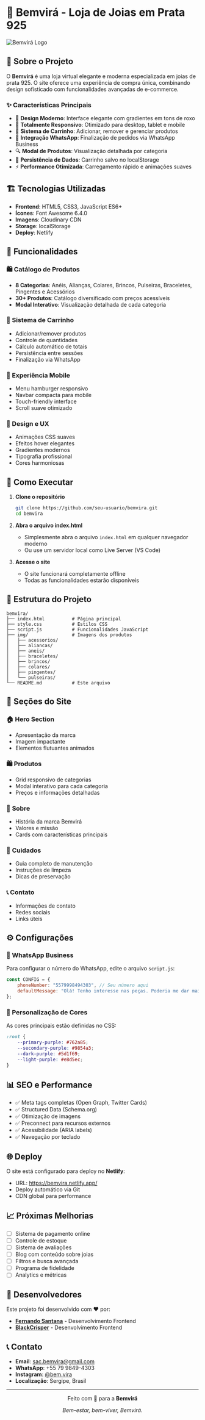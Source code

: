 # 💎 Bemvirá - Loja de Joias em Prata 925

![Bemvirá Logo](https://res.cloudinary.com/dmfgy0ccd/image/upload/v1755168227/CasinhaBemvira%CC%81-removebg-preview_kz35ya.png)

## 📖 Sobre o Projeto

O **Bemvirá** é uma loja virtual elegante e moderna especializada em joias de prata 925. O site oferece uma experiência de compra única, combinando design sofisticado com funcionalidades avançadas de e-commerce.

### ✨ Características Principais

- 🎨 **Design Moderno**: Interface elegante com gradientes em tons de roxo
- 📱 **Totalmente Responsivo**: Otimizado para desktop, tablet e mobile
- 🛒 **Sistema de Carrinho**: Adicionar, remover e gerenciar produtos
- 💬 **Integração WhatsApp**: Finalização de pedidos via WhatsApp Business
- 🔍 **Modal de Produtos**: Visualização detalhada por categoria
- 💾 **Persistência de Dados**: Carrinho salvo no localStorage
- ⚡ **Performance Otimizada**: Carregamento rápido e animações suaves

## 🏗️ Tecnologias Utilizadas

- **Frontend**: HTML5, CSS3, JavaScript ES6+
- **Ícones**: Font Awesome 6.4.0
- **Imagens**: Cloudinary CDN
- **Storage**: localStorage
- **Deploy**: Netlify

## 🎯 Funcionalidades

### 🛍️ Catálogo de Produtos
- **8 Categorias**: Anéis, Alianças, Colares, Brincos, Pulseiras, Braceletes, Pingentes e Acessórios
- **30+ Produtos**: Catálogo diversificado com preços acessíveis
- **Modal Interativo**: Visualização detalhada de cada categoria

### 🛒 Sistema de Carrinho
- Adicionar/remover produtos
- Controle de quantidades
- Cálculo automático de totais
- Persistência entre sessões
- Finalização via WhatsApp

### 📱 Experiência Mobile
- Menu hamburger responsivo
- Navbar compacta para mobile
- Touch-friendly interface
- Scroll suave otimizado

### 🎨 Design e UX
- Animações CSS suaves
- Efeitos hover elegantes
- Gradientes modernos
- Tipografia profissional
- Cores harmoniosas

## 🚀 Como Executar

1. **Clone o repositório**
   ```bash
   git clone https://github.com/seu-usuario/bemvira.git
   cd bemvira
   ```

2. **Abra o arquivo index.html**
   - Simplesmente abra o arquivo `index.html` em qualquer navegador moderno
   - Ou use um servidor local como Live Server (VS Code)

3. **Acesse o site**
   - O site funcionará completamente offline
   - Todas as funcionalidades estarão disponíveis

## 📁 Estrutura do Projeto

```
bemvira/
├── index.html          # Página principal
├── style.css           # Estilos CSS
├── script.js           # Funcionalidades JavaScript
├── img/                # Imagens dos produtos
│   ├── acessorios/
│   ├── aliancas/
│   ├── aneis/
│   ├── braceletes/
│   ├── brincos/
│   ├── colares/
│   ├── pingentes/
│   └── pulseiras/
└── README.md           # Este arquivo
```

## 🎨 Seções do Site

### 🏠 **Hero Section**
- Apresentação da marca
- Imagem impactante
- Elementos flutuantes animados

### 🛍️ **Produtos**
- Grid responsivo de categorias
- Modal interativo para cada categoria
- Preços e informações detalhadas

### 📖 **Sobre**
- História da marca Bemvirá
- Valores e missão
- Cards com características principais

### 🔧 **Cuidados**
- Guia completo de manutenção
- Instruções de limpeza
- Dicas de preservação

### 📞 **Contato**
- Informações de contato
- Redes sociais
- Links úteis

## ⚙️ Configurações

### 📱 WhatsApp Business
Para configurar o número do WhatsApp, edite o arquivo `script.js`:

```javascript
const CONFIG = {
    phoneNumber: "5579998494303", // Seu número aqui
    defaultMessage: "Olá! Tenho interesse nas peças. Poderia me dar mais informações?"
};
```

### 🎨 Personalização de Cores
As cores principais estão definidas no CSS:

```css
:root {
    --primary-purple: #762a85;
    --secondary-purple: #9854a3;
    --dark-purple: #5d1f69;
    --light-purple: #e8d5ec;
}
```

## 📊 SEO e Performance

- ✅ Meta tags completas (Open Graph, Twitter Cards)
- ✅ Structured Data (Schema.org)
- ✅ Otimização de imagens
- ✅ Preconnect para recursos externos
- ✅ Acessibilidade (ARIA labels)
- ✅ Navegação por teclado

## 🌐 Deploy

O site está configurado para deploy no **Netlify**:
- URL: https://bemvira.netlify.app/
- Deploy automático via Git
- CDN global para performance

## 📈 Próximas Melhorias

- [ ] Sistema de pagamento online
- [ ] Controle de estoque
- [ ] Sistema de avaliações
- [ ] Blog com conteúdo sobre joias
- [ ] Filtros e busca avançada
- [ ] Programa de fidelidade
- [ ] Analytics e métricas

## 👥 Desenvolvedores

Este projeto foi desenvolvido com ❤️ por:

- **[Fernando Santana](https://github.com/Fernando-Santana-j)** - Desenvolvimento Frontend
- **[BlackCrisper](https://github.com/BlackCrisper)** - Desenvolvimento Frontend


## 📞 Contato

- **Email**: sac.bemvira@gmail.com
- **WhatsApp**: +55 79 9849-4303
- **Instagram**: [@bem.vira](https://www.instagram.com/bem.vira)
- **Localização**: Sergipe, Brasil

---

<div align="center">
  <p>Feito com 💜 para a <strong>Bemvirá</strong></p>
  <p><em>Bem-estar, bem-viver, Bemvirá.</em></p>
</div>
